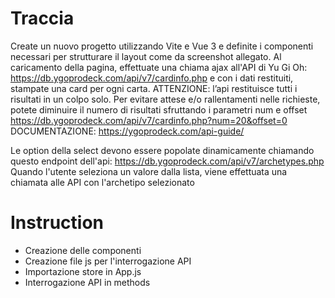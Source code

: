 # Traccia
Create un nuovo progetto utilizzando Vite e Vue 3 e definite i componenti necessari per strutturare il layout come da screenshot allegato.
Al caricamento della pagina, effettuate una chiama ajax all'API di Yu Gi Oh: https://db.ygoprodeck.com/api/v7/cardinfo.php
e con i dati restituiti, stampate una card per ogni carta.
ATTENZIONE: l’api restituisce tutti i risultati in un colpo solo. Per evitare attese e/o rallentamenti nelle richieste, potete diminuire il numero di risultati sfruttando i parametri num e offset
https://db.ygoprodeck.com/api/v7/cardinfo.php?num=20&offset=0
DOCUMENTAZIONE: https://ygoprodeck.com/api-guide/

Le option della select devono essere popolate dinamicamente chiamando questo endpoint dell'api:
https://db.ygoprodeck.com/api/v7/archetypes.php
Quando l'utente seleziona un valore dalla lista, viene effettuata una chiamata alle API con l'archetipo selezionato

# Instruction
- Creazione delle componenti
- Creazione file js per l'interrogazione API
- Importazione store in App.js
- Interrogazione API in methods